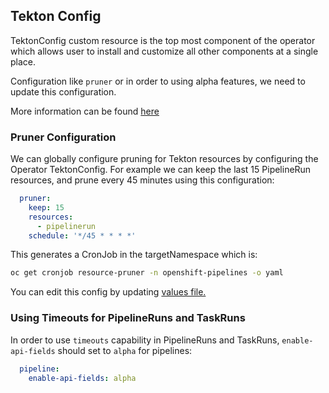 ## Tekton Config
TektonConfig custom resource is the top most component of the operator which allows user to install and customize all other components at a single place.

Configuration like `pruner` or in order to using alpha features, we need to update this configuration.

More information can be found [here](https://tekton.dev/docs/operator/tektonconfig/)


### Pruner Configuration
We can globally configure pruning for Tekton resources by configuring the Operator TektonConfig. For example we can keep the last 15 PipelineRun resources, and prune every 45 minutes using this configuration:

```yaml
  pruner:
    keep: 15
    resources:
      - pipelinerun
    schedule: '*/45 * * * *'
```

This generates a CronJob in the targetNamespace which is:

```bash
oc get cronjob resource-pruner -n openshift-pipelines -o yaml
```

You can edit this config by updating [values file.](values.yaml)

### Using Timeouts for PipelineRuns and TaskRuns
In order to use `timeouts` capability in PipelineRuns and TaskRuns, `enable-api-fields` should set to `alpha` for pipelines:

```yaml
  pipeline:
    enable-api-fields: alpha
```